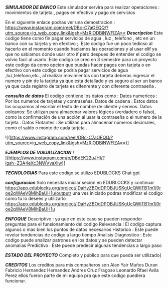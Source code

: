 ***SIMULADOR DE BANCO***
Este simulador servira para realizar operaciones : movimientos de tarjeta , pagos en efectivo y pago de servicios 

En el siguiente enlace podras ver una demostracion : https://www.instagram.com/reel/DBc-C7aOEQQ/?utm_source=ig_web_copy_link&igsh=MzRlODBiNWFlZA==
***Descripcion*** 
Este codigo tiene como fin pagar servicios de agua , luz , telefono , etc en un banco con su tarjeta y en efectivo ;.
Este codigo fue un poco tedioso al hacerlo en el momento cuando haciamos las operaciones y al usar elif ya que no sabiamos donde usar otro if pero  despues de entender el codigo se volvio facil al usarlo.
Este codigo se creo en 3 semestre para un proyecto este codigo da como opcion que puedas hacer pagos con tarjeta o en efectivo con este codigo se podria pagar servicios de agua ,luz,telefono,etc.,
al realizar movimientos con tarjeta deberas ingresar el numero y pin de la tarjeta ya que esta detallado y es seguro al ser un banco ya que cada registro de tarjeta es difenrente y con diferente contraseña .

 ***consulta de datos***
 El codigo contiene los datos como :
Datos numericos : Por los numeros de tarjetas y contraseñas.
Datos de cadena : Estos datos los ocupamos al escribir el texto de nombre de cliente y servios.
Datos ooleanos: Se utilizan para almacenar valores lógicos (verdadero o falso), como la confirmación de una acción al usar la contraseña o el numero de la tarjeta .
Datos Flotantes : Se utilizan para almacenar números decimales, como el saldo o monto de cada tarjeta .

![(https://www.instagram.com/reel/DBc-C7aOEQQ/?utm_source=ig_web_copy_link&igsh=MzRlODBiNWFlZA==)]


***EJEMPLOS DE VISUALIZACION***
![(https://www.instagram.com/p/DBdEK22uJHI/?igsh=Z3A4eXc3NWVvaXIw)]
 
 
 ***TECNOLOGIAS***
 Para este codigo se utilizo EDUBLOCKS
 Chat gpt

 ***configuracion***
 Solo necesitas iniciar secion en EDUBLOCKS y continuar https://app.edublocks.org/project/jDaHyZBOdDPOBJUSKgUcQWiTBTm1/0roe2qWAeV8MihBaUH1u/output/
 una ves iniciado podras modificar el codigo como tu lo desees  y utilizarlo https://app.edublocks.org/project/jDaHyZBOdDPOBJUSKgUcQWiTBTm1/0roe2qWAeV8MihBaUH1u

 ***ENFOQUE***
Descriptivo : ya que en este caso se pueden responder preguntas para el funsionamiento del codigo
Relevancia : El codigo captura algunos o mas bien los puntos de datos necesarios 
Historico : Este puede revelar tendencias de codigo a largo tiempo
Analisis Diagnostico : Este codigo puede analizar patrones en los datos y se pueden detectar anomalias 
Predictivo : Este puede predecir algunas tendencias a largo paso 

***ESTADO DEL PROYECTO***
Completo y publico para que pueda ser utilizado{

***CREDITOS***
Los creditos para mis compañeros son 
Alan Yair Muños Duran 
Fabricio Hernandez Hernandez 
Andres Cruz Fragoso 
Leonardo Rfael Avila Perez 
ellos fueron parte de mi equipo pra que este codigo puediera funcionar.



  
